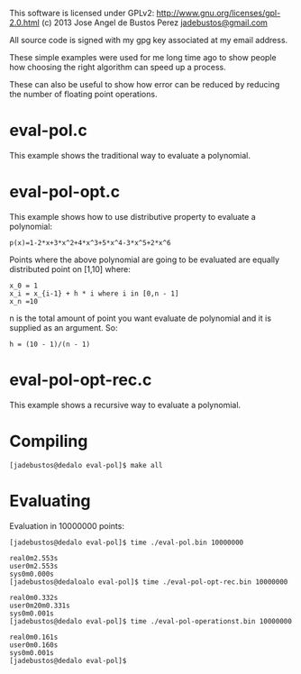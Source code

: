 This software is licensed under GPLv2: http://www.gnu.org/licenses/gpl-2.0.html
  (c) 2013 Jose Angel de Bustos Perez <jadebustos@gmail.com>

All source code is signed with my gpg key associated at my email address.

These simple examples were used for me long time ago to show people how choosing the
right algorithm can speed up a process.

These can also be useful to show how error can be reduced by reducing the number of
floating point operations.

eval-pol.c  
==========

This example shows the traditional way to evaluate a polynomial.

eval-pol-opt.c  
==============

This example shows how to use distributive property to evaluate a polynomial:

```
p(x)=1-2*x+3*x^2+4*x^3+5*x^4-3*x^5+2*x^6
```

Points where the above polynomial are going to be evaluated are equally distributed point on [1,10] where:

```
x_0 = 1
x_i = x_{i-1} + h * i where i in [0,n - 1]
x_n =10
```

n is the total amount of point you want evaluate de polynomial and it is supplied as an argument. So:

```
h = (10 - 1)/(n - 1)
```

eval-pol-opt-rec.c
==================

This example shows a recursive way to evaluate a polynomial.

Compiling
=========

```
[jadebustos@dedalo eval-pol]$ make all
```

Evaluating
==========

Evaluation in 10000000 points:


```
[jadebustos@dedalo eval-pol]$ time ./eval-pol.bin 10000000

real0m2.553s
user0m2.553s
sys0m0.000s
[jadebustos@dedaloalo eval-pol]$ time ./eval-pol-opt-rec.bin 10000000

real0m0.332s
user0m20m0.331s
sys0m0.001s
[jadebustos@dedalo eval-pol]$ time ./eval-pol-operationst.bin 10000000

real0m0.161s
user0m0.160s
sys0m0.001s
[jadebustos@dedalo eval-pol]$
```
